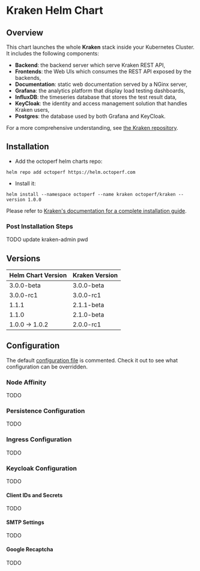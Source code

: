 # Kraken Helm Chart

## Overview

This chart launches the whole **Kraken** stack inside your Kubernetes Cluster. It includes the following components:

- **Backend**: the backend server which serve Kraken REST API,
- **Frontends**: the Web UIs which consumes the REST API exposed by the backends,
- **Documentation**: static web documentation served by a NGinx server,
- **Grafana**: the analytics platform that display load testing dashboards,
- **InfluxDB**: the timeseries database that stores the test result data,
- **KeyCloak**: the identity and access management solution that handles Kraken users,
- **Postgres**: the database used by both Grafana and KeyCloak.

For a more comprehensive understanding, see [the Kraken repository](https://github.com/OctoPerf/kraken#run-the-application-from-the-source-code).

## Installation

* Add the octoperf helm charts repo:

```
helm repo add octoperf https://helm.octoperf.com
```

* Install it:

```
helm install --namespace octoperf --name kraken octoperf/kraken --version 1.0.0
```

Please refer to [Kraken's documentation for a complete installation guide](http://kraken.octoperf.com/install/kubernetes/).

### Post Installation Steps

TODO update kraken-admin pwd

## Versions

| Helm Chart Version | Kraken Version |
| ------ | ------ |
| 3.0.0-beta | 3.0.0-beta |
| 3.0.0-rc1 | 3.0.0-rc1 |
| 1.1.1 | 2.1.1-beta |
| 1.1.0 | 2.1.0-beta |
| 1.0.0 -> 1.0.2 | 2.0.0-rc1 |

## Configuration

The default [configuration file](https://github.com/OctoPerf/helm-charts/blob/master/kraken/values.yaml) is commented. Check it out to see what configuration can be overridden.  

### Node Affinity

TODO

### Persistence Configuration

TODO

### Ingress Configuration

TODO

### Keycloak Configuration

TODO

#### Client IDs and Secrets

TODO

#### SMTP Settings

TODO

#### Google Recaptcha

TODO

